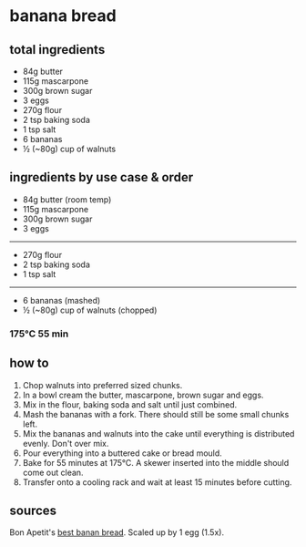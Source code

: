 # banana bread

## total ingredients

- 84g butter
- 115g mascarpone
- 300g brown sugar
- 3 eggs
- 270g flour
- 2 tsp baking soda
- 1 tsp salt
- 6 bananas
- ½ (~80g) cup of walnuts

## ingredients by use case & order

- 84g butter (room temp)
- 115g mascarpone
- 300g brown sugar
- 3 eggs
---
- 270g flour
- 2 tsp baking soda
- 1 tsp salt
---
- 6 bananas (mashed)
- ½ (~80g) cup of walnuts (chopped)

### 175°C 55 min

## how to

1. Chop walnuts into preferred sized chunks.
2. In a bowl cream the butter, mascarpone, brown sugar and eggs.
3. Mix in the flour, baking soda and salt until just combined.
4. Mash the bananas with a fork. There should still be some small chunks left.
5. Mix the bananas and walnuts into the cake until everything is distributed evenly. Don't over mix.
6. Pour everything into a buttered cake or bread mould.
7. Bake for 55 minutes at 175°C. A skewer inserted into the middle should come out clean.
8. Transfer onto a cooling rack and wait at least 15 minutes before cutting.

## sources

Bon Apetit's [best banan bread](https://www.bonappetit.com/recipe/banana-bread). Scaled up by 1 egg (1.5x).
